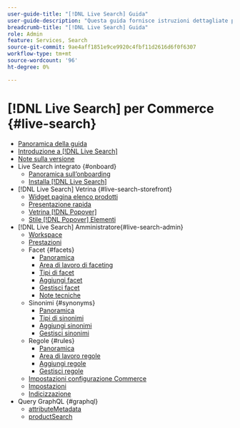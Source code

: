 ```yaml
---
user-guide-title: "[!DNL Live Search] Guida"
user-guide-description: "Questa guida fornisce istruzioni dettagliate per l’utilizzo di [!DNL Live Search] da Adobe Commerce."
breadcrumb-title: "[!DNL Live Search] Guida"
role: Admin
feature: Services, Search
source-git-commit: 9ae4aff1851e9ce9920c4fbf11d2616d6f0f6307
workflow-type: tm+mt
source-wordcount: '96'
ht-degree: 0%

---
```


# [!DNL Live Search] per Commerce {#live-search}

- [Panoramica della guida](guide-overview.md)
- [Introduzione a [!DNL Live Search]](overview.md)
- [Note sulla versione](release-notes.md)
- Live Search integrato {#onboard}
   - [Panoramica sull’onboarding](onboarding-overview.md)
   - [Installa [!DNL Live Search]](install.md)
- [!DNL Live Search] Vetrina {#live-search-storefront}
   - [Widget pagina elenco prodotti](plp-styling.md)
   - [Presentazione rapida](quick-tour.md)
   - [Vetrina [!DNL Popover]](storefront-popover.md)
   - [Stile [!DNL Popover] Elementi](storefront-popover-styling.md)
- [!DNL Live Search] Amministratore{#live-search-admin}
   - [Workspace](workspace.md)
   - [Prestazioni](performance.md)
   - Facet {#facets}
      - [Panoramica](facets.md)
      - [Area di lavoro di faceting](faceting-workspace.md)
      - [Tipi di facet](facets-type.md)
      - [Aggiungi facet](facets-add.md)
      - [Gestisci facet](facets-manage.md)
      - [Note tecniche](facet-technical-notes.md)
   - Sinonimi {#synonyms}
      - [Panoramica](synonyms.md)
      - [Tipi di sinonimi](synonyms-type.md)
      - [Aggiungi sinonimi](synonyms-add.md)
      - [Gestisci sinonimi](synonyms-manage.md)
   - Regole {#rules}
      - [Panoramica](rules.md)
      - [Area di lavoro regole](rules-workspace.md)
      - [Aggiungi regole](rules-add.md)
      - [Gestisci regole](rules-manage.md)
   - [Impostazioni configurazione Commerce](configuration.md)
   - [Impostazioni](settings.md)
   - [Indicizzazione](indexing.md)
- Query GraphQL {#graphql}
   - [attributeMetadata](https://developer.adobe.com/commerce/webapi/graphql/schema/live-search/queries/attribute-metadata/)
   - [productSearch](https://developer.adobe.com/commerce/webapi/graphql/schema/live-search/queries/product-search/)